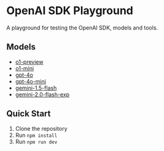 # OpenAI SDK Playground

A playground for testing the OpenAI SDK, models and tools.

## Models

- [o1-preview](https://platform.openai.com/docs/models/o1-preview)
- [o1-mini](https://platform.openai.com/docs/models/o1-mini)
- [gpt-4o](https://platform.openai.com/docs/models/gpt-4o)
- [gpt-4o-mini](https://platform.openai.com/docs/models/gpt-4o-mini)
- [gemini-1.5-flash](https://ai.google.dev/gemini-api/docs)
- [gemini-2.0-flash-exp](https://developers.googleblog.com/en/the-next-chapter-of-the-gemini-era-for-developers/)

## Quick Start

1. Clone the repository
2. Run `npm install`
3. Run `npm run dev`
